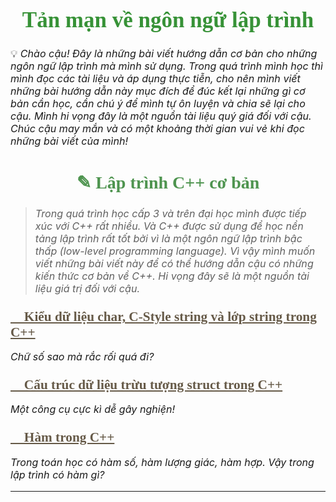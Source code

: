 
# Tản mạn về ngôn ngữ lập trình

💡 *Chào cậu! Đây là những bài viết hướng dẫn cơ bản cho những ngôn ngữ lập trình mà mình sử dụng. Trong quá trình mình học thì mình đọc các tài liệu và áp dụng thực tiễn, cho nên mình viết những bài hướng dẫn này mục đích để đúc kết lại những gì cơ bản cần học, cần chú ý để mình tự ôn luyện và chia sẽ lại cho cậu. Mình hi vọng đây là một nguồn tài liệu quý giá đối với cậu. Chúc cậu may mắn và có một khoảng thời gian vui vẻ khi đọc những bài viết của mình!*

## ✎ Lập trình C++ cơ bản

> *Trong quá trình học cấp 3 và trên đại học mình được tiếp xúc với C++ rất nhiều. Và C++ được sử dụng để học nền tảng lập trình rất tốt bởi vì là một ngôn ngữ lập trình bậc thấp (low-level programming language). Vì vậy mình muốn viết những bài viết này để có thể hướng dẫn cậu có những kiến thức cơ bản về C++. Hi vọng đây sẽ là một nguồn tài liệu giá trị đối với cậu.*

<div id="post3">

### [🌱 Kiểu dữ liệu char, C-Style string và lớp string trong C++](./cpp/string)

*Chữ số sao mà rắc rối quá đi?*

</div>

<div id="post3">

### [🌱 Cấu trúc dữ liệu trừu tượng struct trong C++](./cpp/struct)

*Một công cụ cực kì dễ gây nghiện!*

</div>

<div id="post3">

### [🌱 Hàm trong C++](./cpp/function)

*Trong toán học có hàm số, hàm lượng giác, hàm hợp. Vậy trong lập trình có hàm gì?*

</div>

---

<!-- Page styling -->

<style>
@import url('https://fonts.googleapis.com/css2?family=Charm:wght@400;700&display=swap');

.hero .description {
    font-style: italic;
    color: #483838 !important;
}

h1 {
    color: #379237;
    font-family: 'Charm', cursive;
    font-size: 2.5em;
    text-align: center;
}

h2 {
    color: #4E944F;
    font-family: 'Charm', cursive;
    font-size: 2em;
    text-align: center;
}

#platform1 h1 {
    color: #4E944F;
    font-family: 'Charm', cursive;
    font-size: 2.5em;
    text-align: center !important;
}

#platform2 h2 {
    color: #665A48;
    font-family: 'Charm', cursive;
    font-size: 2em;
    text-align: left !important;
}

#platform3 h3 {
    color: #AA8B56;
    font-family: 'Charm', cursive;
    font-size: 1.7em;
    text-align: left !important;
}

#post2 a {
    color: #665A48;
    font-family: 'Charm', cursive;
    font-size: 1.7em;
    text-align: left !important;
}

#post2 h2 {
    text-align: left !important;
}

#post3 a {
    color: #665A48;
    font-family: 'Charm', cursive;
    font-size: 1.3em;
    text-align: left !important;
}

#post3 h3 {
    text-align: left !important;
}

p {
    font-size: 1.15em;
}

</style>
